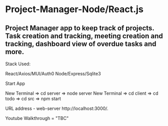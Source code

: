 # Project-Manager-Node/React.js

## Project Manager app to keep track of projects. Task creation and tracking, meeting creation and tracking, dashboard view of overdue tasks and more. 

Stack Used:

React/Axios/MUI/Auth0
Node/Express/Sqlite3

Start App

New Terminal => cd server => node server
New Terminal => cd client => cd todo => cd src => npm start

URL address - web-server http://localhost:3000/. 

Youtube Walkthrough = "TBC"
